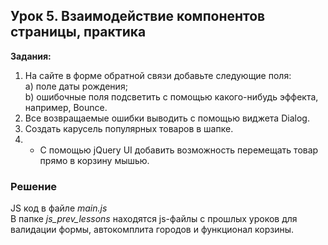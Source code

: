 ## Урок 5. Взаимодействие компонентов страницы, практика
**Задания:** 
1. На сайте в форме обратной связи добавьте следующие поля:  
  a) поле даты рождения;  
  b) ошибочные поля подсветить с помощью какого-нибудь эффекта, например, Bounce.  
2. Все возвращаемые ошибки выводить с помощью виджета Dialog.  
3. Создать карусель популярных товаров в шапке.  
4. * C помощью jQuery UI добавить возможность перемещать товар прямо в корзину мышью.  

### Решение
JS код в файле *main.js*  
В папке *js_prev_lessons* находятся js-файлы с прошлых уроков для валидации формы, автокомплита городов и функционал корзины.  